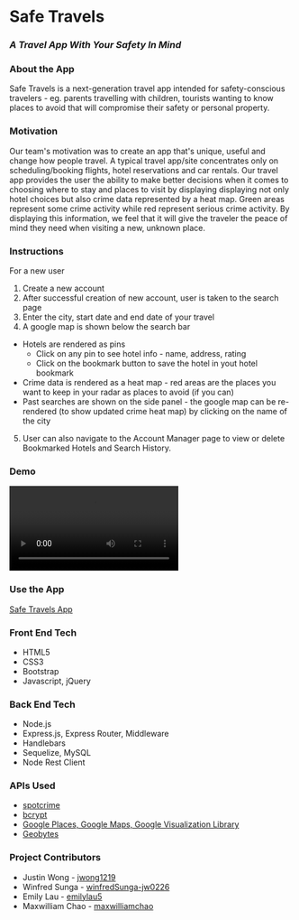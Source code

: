 # Safe Travels 
### *A Travel App With Your Safety In Mind*

### About the App
Safe Travels is a next-generation travel app intended for safety-conscious travelers - eg. parents travelling with children, tourists wanting to know places to avoid that will compromise their safety or personal property.

### Motivation 
Our team's motivation was to create an app that's unique, useful and change how people travel. A typical travel app/site concentrates only on scheduling/booking flights, hotel reservations and car rentals. Our travel app provides the user the ability to make better decisions when it comes to choosing where to stay and places to visit by displaying displaying not only hotel choices but also crime data represented by a heat map. Green areas represent some crime activity while red represent serious crime activity. By displaying this information, we feel that it will give the traveler the peace of mind they need when visiting a new, unknown place.

### Instructions
For a new user 
1. Create a new account 
2. After successful creation of new account, user is taken to the search page
3. Enter the city, start date and end date of your travel
4. A google map is shown below the search bar
  * Hotels are rendered as pins
    * Click on any pin to see hotel info - name, address, rating
    * Click on the bookmark button to save the hotel in yout hotel bookmark
  * Crime data is rendered as a heat map - red areas are the places you want to keep in your radar as places to avoid (if you can) 
  * Past searches are shown on the side panel - the google map can be re-rendered (to show updated crime heat map) by clicking on the name of the city 
5. User can also navigate to the Account Manager page to view or delete Bookmarked Hotels and Search History.


### Demo

![Safe Travels Demo](public/assets/images/Safe_Travels_Demo_720p.mp4)

### Use the App

[Safe Travels App](https://gentle-cliffs-96233.herokuapp.com/search)


### Front End Tech
* HTML5
* CSS3
* Bootstrap
* Javascript, jQuery

### Back End Tech
* Node.js
* Express.js, Express Router, Middleware
* Handlebars
* Sequelize, MySQL
* Node Rest Client

### APIs Used
* [spotcrime](https://www.npmjs.com/package/spotcrime)
* [bcrypt](https://www.npmjs.com/package/bcrypt)
* [Google Places, Google Maps, Google Visualization Library](https://developers.google.com/maps/)
* [Geobytes](http://geobytes.com/free-ajax-cities-jsonp-api/)


### Project Contributors
* Justin Wong - [jwong1219](https://github.com/jwong1219)
* Winfred Sunga - [winfredSunga-jw0226](https://github.com/winfredSunga-jw0226)
* Emily Lau - [emilylau5](https://github.com/emilylau5)
* Maxwilliam Chao - [maxwilliamchao](https://github.com/maxwilliamchao)

